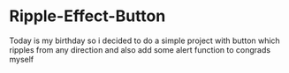 # Ripple-Effect-Button
Today is my birthday so i decided to do a simple project with button which ripples from any direction and also add some alert function to congrads myself
